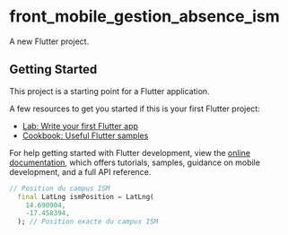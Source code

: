# front_mobile_gestion_absence_ism

A new Flutter project.

## Getting Started

This project is a starting point for a Flutter application.

A few resources to get you started if this is your first Flutter project:

- [Lab: Write your first Flutter app](https://docs.flutter.dev/get-started/codelab)
- [Cookbook: Useful Flutter samples](https://docs.flutter.dev/cookbook)

For help getting started with Flutter development, view the
[online documentation](https://docs.flutter.dev/), which offers tutorials,
samples, guidance on mobile development, and a full API reference.

```dart
// Position du campus ISM
  final LatLng ismPosition = LatLng(
    14.690904,
    -17.458394,
  ); // Position exacte du campus ISM
```
